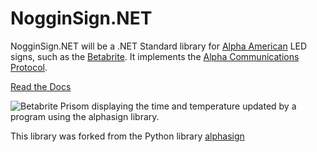 # NogginSign.NET

NogginSign.NET will be a .NET Standard library for
[Alpha American](http://www.alpha-american.com/) LED signs, such as the
[Betabrite](http://www.betabrite.com/). It implements the
[Alpha Communications Protocol](http://www.alpha-american.com/p-alpha-communications-protocol.html).

[Read the Docs](http://readthedocs.org/docs/alphasign)

![Betabrite Prisom displaying the time and temperature updated by a program using the alphasign library.](http://farm9.staticflickr.com/8010/7151560649_2d5f04955b.jpg)

This library was forked from the Python library [alphasign](https://github.com/msparks/alphasign)